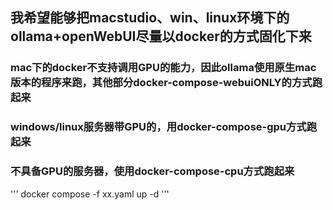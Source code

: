 ## 我希望能够把macstudio、win、linux环境下的ollama+openWebUI尽量以docker的方式固化下来

### mac下的docker不支持调用GPU的能力，因此ollama使用原生mac版本的程序来跑，其他部分docker-compose-webuiONLY的方式跑起来
### windows/linux服务器带GPU的，用docker-compose-gpu方式跑起来
### 不具备GPU的服务器，使用docker-compose-cpu方式跑起来
'''
docker compose -f xx.yaml up -d
'''